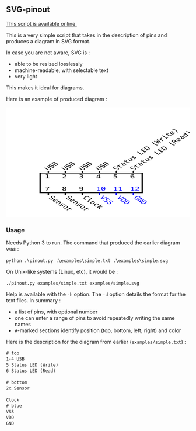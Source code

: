 ## SVG-pinout

[This script is available online.](http://tools.richeli.eu/pinout)

This is a very simple script that takes in the description of pins and produces a diagram in SVG format.

In case you are not aware, SVG is :
 - able to be resized losslessly
 - machine-readable, with selectable text
 - very light

This makes it ideal for diagrams.

Here is an example of produced diagram :

<img src="./examples/simple.svg" width="100%" height="300">

### Usage

Needs Python 3 to run. The command that produced the earlier diagram was :

`python .\pinout.py .\examples\simple.txt .\examples\simple.svg`

On Unix-like systems (Linux, etc), it would be :

`./pinout.py examples/simple.txt examples/simple.svg`


Help is available with the `-h` option. The `-d` option details the format for
the text files. In summary :
 - a list of pins, with optional number
 - one can enter a range of pins to avoid repeatedly writing the same names
 - `#`-marked sections identify position (top, bottom, left, right) and color

 
Here is the description for the diagram from earlier (`examples/simple.txt`) :
```
# top
1-4 USB
5 Status LED (Write)
6 Status LED (Read)

# bottom
2x Sensor

Clock
# blue
VSS
VDD
GND
```
